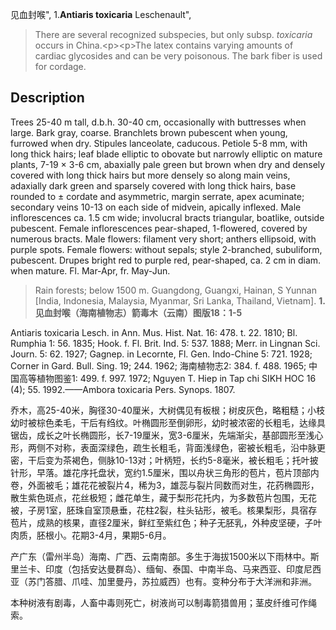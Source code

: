 见血封喉",
1.**Antiaris toxicaria** Leschenault",

> There are several recognized subspecies, but only subsp. *toxicaria* occurs in China.&lt;p&gt;&lt;p&gt;The latex contains varying amounts of cardiac glycosides and can be very poisonous. The bark fiber is used for cordage.

## Description
Trees 25-40 m tall, d.b.h. 30-40 cm, occasionally with buttresses when large. Bark gray, coarse. Branchlets brown pubescent when young, furrowed when dry. Stipules lanceolate, caducous. Petiole 5-8 mm, with long thick hairs; leaf blade elliptic to obovate but narrowly elliptic on mature plants, 7-19 × 3-6 cm, abaxially pale green but brown when dry and densely covered with long thick hairs but more densely so along main veins, adaxially dark green and sparsely covered with long thick hairs, base rounded to ± cordate and asymmetric, margin serrate, apex acuminate; secondary veins 10-13 on each side of midvein, apically inflexed. Male inflorescences ca. 1.5 cm wide; involucral bracts triangular, boatlike, outside pubescent. Female inflorescences pear-shaped, 1-flowered, covered by numerous bracts. Male flowers: filament very short; anthers ellipsoid, with purple spots. Female flowers: without sepals; style 2-branched, subuliform, pubescent. Drupes bright red to purple red, pear-shaped, ca. 2 cm in diam. when mature. Fl. Mar-Apr, fr. May-Jun.

> Rain forests; below 1500 m. Guangdong, Guangxi, Hainan, S Yunnan [India, Indonesia, Malaysia, Myanmar, Sri Lanka, Thailand, Vietnam].
**1.见血封喉（海南植物志）箭毒木（云南）图版18：1-5**

Antiaris toxicaria Lesch. in Ann. Mus. Hist. Nat. 16: 478. t. 22. 1810; Bl. Rumphia 1: 56. 1835; Hook. f. Fl. Brit. Ind. 5: 537. 1888; Merr. in Lingnan Sci. Journ. 5: 62. 1927; Gagnep. in Lecornte, Fl. Gen. Indo-Chine 5: 721. 1928; Corner in Gard. Bull. Sing. 19; 244. 1962; 海南植物志2: 384. f. 488. 1965; 中国高等植物图鉴1: 499. f. 997. 1972; Nguyen T. Hiep in Tap chi SIKH HOC 16 (4); 55. 1992.——Ambora toxicaria Pers. Synops. 1807.

乔木，高25-40米，胸径30-40厘米，大树偶见有板根；树皮灰色，略粗糙；小枝幼时被棕色柔毛，干后有绉纹。叶椭圆形至倒卵形，幼时被浓密的长粗毛，达缘具锯齿，成长之叶长椭圆形，长7-19厘米，宽3-6厘米，先端渐尖，基部圆形至浅心形，两侧不对称，表面深绿色，疏生长粗毛，背面浅绿色，密被长粗毛，沿中脉更密，干后变为茶褐色，侧脉10-13对；叶柄短，长约5-8毫米，被长粗毛；托叶披针形，早落。雄花序托盘状，宽约1.5厘米，围以舟状三角形的苞片，苞片顶部内卷，外面被毛；雄花花被裂片4，稀为3，雄蕊与裂片同数而对生，花药椭圆形，散生紫色斑点，花丝极短；雌花单生，藏于梨形花托内，为多数苞片包围，无花被，子房1室，胚珠自室顶悬垂，花柱2裂，柱头钻形，被毛。核果梨形，具宿存苞片，成熟的核果，直径2厘米，鲜红至紫红色；种子无胚乳，外种皮坚硬，子叶肉质，胚根小。花期3-4月，果期5-6月。

产广东（雷州半岛）海南、广西、云南南部。多生于海拔1500米以下雨林中。斯里兰卡、印度（包括安达曼群岛）、缅甸、泰国、中南半岛、马来西亚、印度尼西亚（苏门答腊、爪哇、加里曼丹，苏拉威西）也有。变种分布于大洋洲和非洲。

本种树液有剧毒，人畜中毒则死亡，树液尚可以制毒箭猎兽用；茎皮纤维可作绳索。
